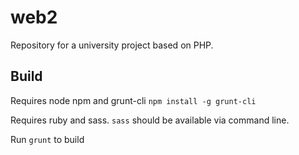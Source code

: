 # web2

Repository for a university project based on PHP.


## Build

Requires node npm and grunt-cli ```npm install -g grunt-cli```

Requires ruby and sass. `sass` should be available via command line.

Run ```grunt``` to build
